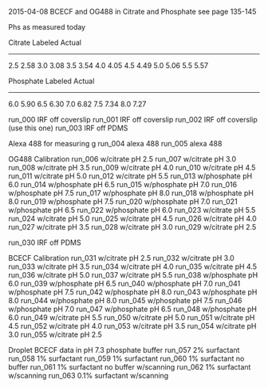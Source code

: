 2015-04-08
BCECF and OG488 in Citrate and Phosphate
see page 135-145

Phs as measured today

Citrate
Labeled		Actual
--------	-------
2.5		2.58
3.0		3.08
3.5		3.54
4.0		4.05
4.5		4.49
5.0		5.06
5.5		5.57

Phosphate
Labeled		Actual
--------	-------
6.0		5.90
6.5		6.30
7.0		6.82
7.5		7.34
8.0		7.27

run_000 IRF off coverslip
run_001 IRF off coverslip
run_002 IRF off coverslip (use this one)
run_003 IRF off PDMS

Alexa 488 for measuring g
run_004 alexa 488
run_005 alexa 488

OG488 Calibration
run_006 w/citrate pH 2.5
run_007 w/citrate pH 3.0
run_008 w/citrate pH 3.5
run_009 w/citrate pH 4.0
run_010 w/citrate pH 4.5
run_011 w/citrate pH 5.0
run_012 w/citrate pH 5.5
run_013 w/phosphate pH 6.0
run_014 w/phosphate pH 6.5
run_015 w/phosphate pH 7.0
run_016 w/phosphate pH 7.5
run_017 w/phosphate pH 8.0
run_018 w/phosphate pH 8.0
run_019 w/phosphate pH 7.5
run_020 w/phosphate pH 7.0
run_021 w/phosphate pH 6.5
run_022 w/phosphate pH 6.0
run_023 w/citrate pH 5.5
run_024 w/citrate pH 5.0
run_025 w/citrate pH 4.5
run_026 w/citrate pH 4.0
run_027 w/citrate pH 3.5
run_028 w/citrate pH 3.0
run_029 w/citrate pH 2.5

run_030 IRF off PDMS

BCECF Calibration
run_031 w/citrate pH 2.5
run_032 w/citrate pH 3.0
run_033 w/citrate pH 3.5
run_034 w/citrate pH 4.0
run_035 w/citrate pH 4.5
run_036 w/citrate pH 5.0
run_037 w/citrate pH 5.5
run_038 w/phosphate pH 6.0
run_039 w/phosphate pH 6.5
run_040 w/phosphate pH 7.0
run_041 w/phosphate pH 7.5
run_042 w/phosphate pH 8.0
run_043 w/phosphate pH 8.0
run_044 w/phosphate pH 8.0
run_045 w/phosphate pH 7.5
run_046 w/phosphate pH 7.0
run_047 w/phosphate pH 6.5
run_048 w/phosphate pH 6.0
run_049 w/citrate pH 5.5
run_050 w/citrate pH 5.0
run_051 w/citrate pH 4.5
run_052 w/citrate pH 4.0
run_053 w/citrate pH 3.5
run_054 w/citrate pH 3.0
run_055 w/citrate pH 2.5

Droplet BCECF data in pH 7.3 phosphate buffer
run_057 2% surfactant
run_058 1% surfactant
run_059 1% surfactant
run_060 1% surfactant no buffer
run_061 1% surfactant no buffer w/scanning
run_062 1% surfactant w/scanning
run_063 0.1% surfactant w/scanning
